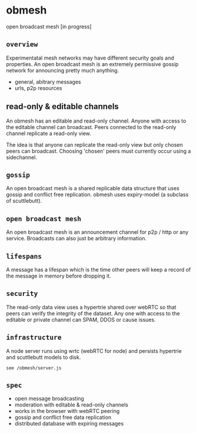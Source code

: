 # obmesh

open broadcast mesh [in progress]

## `overview`

Experimentatal mesh networks may have different security goals and properties. An open broadcast mesh is an extremely permissive gossip network for announcing pretty much anything.

* general, abitrary messages
* urls, p2p resources

## read-only & editable channels

An obmesh has an editable and read-only channel. Anyone with access to the editable
 channel can broadcast. Peers connected to the read-only channel replicate a read-only
view.

The idea is that anyone can replicate the read-only view but only chosen
 peers can broadcast. Choosing 'chosen' peers must currently occur using a sidechannel.

## `gossip`

An open broadcast mesh is a shared replicable data structure that uses
 gossip and conflict free replication. obmesh uses expiry-model (a subclass
 of scuttlebutt).

## `open broadcast mesh`

An open broadcast mesh is an announcement channel for p2p / http or
 any service. Broadcasts can also just be arbitrary information.

## `lifespans`

A message has a lifespan which is the time other peers will keep a record
 of the message in memory before dropping it.

## `security`

The read-only data view uses a hypertrie shared over webRTC so that peers can verify the integrity of the dataset. Any one with access to the editable or private channel can SPAM, DDOS or cause issues.

## `infrastructure`

A node server runs using wrtc (webRTC for node) and persists hypertrie and scuttlebutt models to disk.
```
see /obmesh/server.js
```

## `spec`

* open message broadcasting
* moderation with editable & read-only channels
* works in the browser with webRTC peering
* gossip and conflict free data replication
* distributed database with expiring messages
